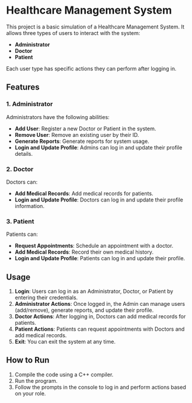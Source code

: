 # Healthcare Management System

This project is a basic simulation of a Healthcare Management System. It allows three types of users to interact with the system:

- **Administrator**
- **Doctor**
- **Patient**

Each user type has specific actions they can perform after logging in.

## Features

### 1. Administrator
Administrators have the following abilities:
- **Add User**: Register a new Doctor or Patient in the system.
- **Remove User**: Remove an existing user by their ID.
- **Generate Reports**: Generate reports for system usage.
- **Login and Update Profile**: Admins can log in and update their profile details.

### 2. Doctor
Doctors can:
- **Add Medical Records**: Add medical records for patients.
- **Login and Update Profile**: Doctors can log in and update their profile information.

### 3. Patient
Patients can:
- **Request Appointments**: Schedule an appointment with a doctor.
- **Add Medical Records**: Record their own medical history.
- **Login and Update Profile**: Patients can log in and update their profile.

## Usage

1. **Login**: Users can log in as an Administrator, Doctor, or Patient by entering their credentials.
2. **Administrator Actions**: Once logged in, the Admin can manage users (add/remove), generate reports, and update their profile.
3. **Doctor Actions**: After logging in, Doctors can add medical records for patients.
4. **Patient Actions**: Patients can request appointments with Doctors and add medical records.
5. **Exit**: You can exit the system at any time.

## How to Run

1. Compile the code using a C++ compiler.
2. Run the program.
3. Follow the prompts in the console to log in and perform actions based on your role.


